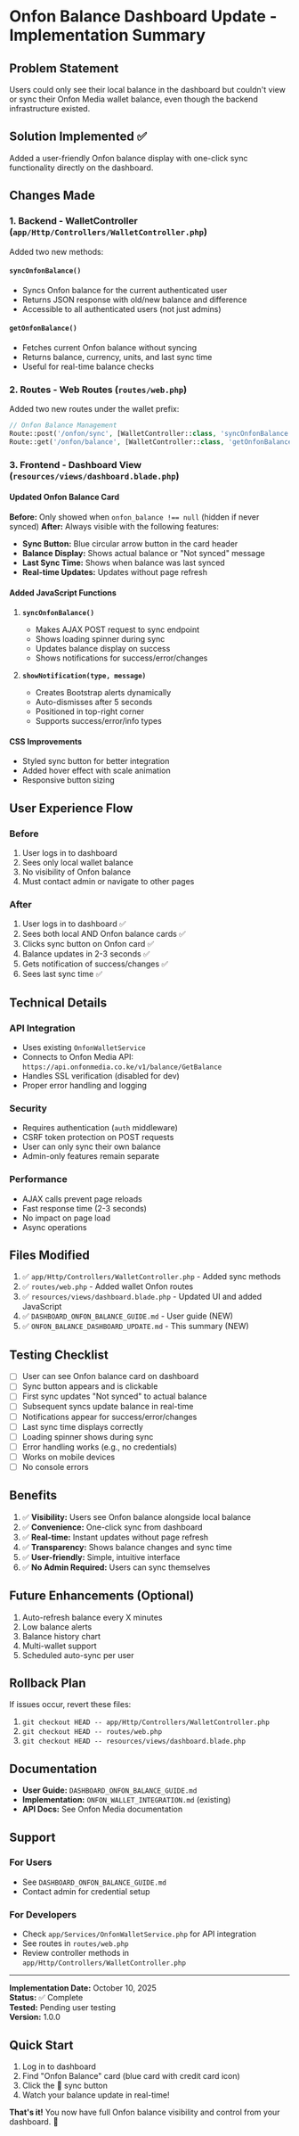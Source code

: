 # Onfon Balance Dashboard Update - Implementation Summary

## Problem Statement
Users could only see their local balance in the dashboard but couldn't view or sync their Onfon Media wallet balance, even though the backend infrastructure existed.

## Solution Implemented ✅

Added a user-friendly Onfon balance display with one-click sync functionality directly on the dashboard.

## Changes Made

### 1. Backend - WalletController (`app/Http/Controllers/WalletController.php`)

Added two new methods:

#### `syncOnfonBalance()`
- Syncs Onfon balance for the current authenticated user
- Returns JSON response with old/new balance and difference
- Accessible to all authenticated users (not just admins)

#### `getOnfonBalance()`
- Fetches current Onfon balance without syncing
- Returns balance, currency, units, and last sync time
- Useful for real-time balance checks

### 2. Routes - Web Routes (`routes/web.php`)

Added two new routes under the wallet prefix:

```php
// Onfon Balance Management
Route::post('/onfon/sync', [WalletController::class, 'syncOnfonBalance'])->name('wallet.onfon.sync');
Route::get('/onfon/balance', [WalletController::class, 'getOnfonBalance'])->name('wallet.onfon.balance');
```

### 3. Frontend - Dashboard View (`resources/views/dashboard.blade.php`)

#### Updated Onfon Balance Card
**Before:** Only showed when `onfon_balance !== null` (hidden if never synced)
**After:** Always visible with the following features:

- **Sync Button:** Blue circular arrow button in the card header
- **Balance Display:** Shows actual balance or "Not synced" message
- **Last Sync Time:** Shows when balance was last synced
- **Real-time Updates:** Updates without page refresh

#### Added JavaScript Functions

1. **`syncOnfonBalance()`**
   - Makes AJAX POST request to sync endpoint
   - Shows loading spinner during sync
   - Updates balance display on success
   - Shows notifications for success/error/changes

2. **`showNotification(type, message)`**
   - Creates Bootstrap alerts dynamically
   - Auto-dismisses after 5 seconds
   - Positioned in top-right corner
   - Supports success/error/info types

#### CSS Improvements
- Styled sync button for better integration
- Added hover effect with scale animation
- Responsive button sizing

## User Experience Flow

### Before
1. User logs in to dashboard
2. Sees only local wallet balance
3. No visibility of Onfon balance
4. Must contact admin or navigate to other pages

### After
1. User logs in to dashboard ✅
2. Sees both local AND Onfon balance cards ✅
3. Clicks sync button on Onfon card ✅
4. Balance updates in 2-3 seconds ✅
5. Gets notification of success/changes ✅
6. Sees last sync time ✅

## Technical Details

### API Integration
- Uses existing `OnfonWalletService`
- Connects to Onfon Media API: `https://api.onfonmedia.co.ke/v1/balance/GetBalance`
- Handles SSL verification (disabled for dev)
- Proper error handling and logging

### Security
- Requires authentication (`auth` middleware)
- CSRF token protection on POST requests
- User can only sync their own balance
- Admin-only features remain separate

### Performance
- AJAX calls prevent page reloads
- Fast response time (2-3 seconds)
- No impact on page load
- Async operations

## Files Modified

1. ✅ `app/Http/Controllers/WalletController.php` - Added sync methods
2. ✅ `routes/web.php` - Added wallet Onfon routes
3. ✅ `resources/views/dashboard.blade.php` - Updated UI and added JavaScript
4. ✅ `DASHBOARD_ONFON_BALANCE_GUIDE.md` - User guide (NEW)
5. ✅ `ONFON_BALANCE_DASHBOARD_UPDATE.md` - This summary (NEW)

## Testing Checklist

- [ ] User can see Onfon balance card on dashboard
- [ ] Sync button appears and is clickable
- [ ] First sync updates "Not synced" to actual balance
- [ ] Subsequent syncs update balance in real-time
- [ ] Notifications appear for success/error/changes
- [ ] Last sync time displays correctly
- [ ] Loading spinner shows during sync
- [ ] Error handling works (e.g., no credentials)
- [ ] Works on mobile devices
- [ ] No console errors

## Benefits

1. ✅ **Visibility:** Users see Onfon balance alongside local balance
2. ✅ **Convenience:** One-click sync from dashboard
3. ✅ **Real-time:** Instant updates without page refresh
4. ✅ **Transparency:** Shows balance changes and sync time
5. ✅ **User-friendly:** Simple, intuitive interface
6. ✅ **No Admin Required:** Users can sync themselves

## Future Enhancements (Optional)

1. Auto-refresh balance every X minutes
2. Low balance alerts
3. Balance history chart
4. Multi-wallet support
5. Scheduled auto-sync per user

## Rollback Plan

If issues occur, revert these files:
1. `git checkout HEAD -- app/Http/Controllers/WalletController.php`
2. `git checkout HEAD -- routes/web.php`
3. `git checkout HEAD -- resources/views/dashboard.blade.php`

## Documentation

- **User Guide:** `DASHBOARD_ONFON_BALANCE_GUIDE.md`
- **Implementation:** `ONFON_WALLET_INTEGRATION.md` (existing)
- **API Docs:** See Onfon Media documentation

## Support

### For Users
- See `DASHBOARD_ONFON_BALANCE_GUIDE.md`
- Contact admin for credential setup

### For Developers
- Check `app/Services/OnfonWalletService.php` for API integration
- See routes in `routes/web.php`
- Review controller methods in `app/Http/Controllers/WalletController.php`

---

**Implementation Date:** October 10, 2025  
**Status:** ✅ Complete  
**Tested:** Pending user testing  
**Version:** 1.0.0

## Quick Start

1. Log in to dashboard
2. Find "Onfon Balance" card (blue card with credit card icon)
3. Click the 🔄 sync button
4. Watch your balance update in real-time!

**That's it!** You now have full Onfon balance visibility and control from your dashboard. 🎉

